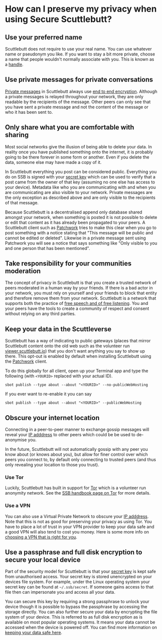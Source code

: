 # How can I preserve my privacy when using Secure Scuttlebutt?

## Use your preferred name

Scuttlebutt does not require to use your real name. You can use
whatever name or pseudonym you like. If you want to stay a bit more private, choose a name that 
people wouldn't normally associate with you. This is known as a [handle](https://en.wikipedia.org/wiki/User_(computing)).

## Use private messages for private conversations

[Private messages](https://www.scuttlebutt.nz/concepts/private-message.html) in Scuttlebutt always use [end to end encryption](https://en.wikipedia.org/wiki/End-to-end_encryption). Although a private messages is relayed throughout your network, they are only readable by the recipients of the message. Other peers can only see that you have sent a private message and not the content of the message or who it has been sent to.

## Only share what you are comfortable with sharing

Most social networks give the illusion of being able to delete your data. In reality once you have published something onto the internet, it is probably going to be there forever in some form or another. Even if you delete the data, someone else may have made a copy of it. 

In Scuttlebutt everything you post can be considered public. Everything you do on SSB is signed with your [secret key](https://ssbc.github.io/scuttlebutt-protocol-guide/#keys-and-identities) which can be used to verify that a post came from the owner of that key (assuming no one else has access to your device). Metadata like who you are communicating with and when you are communicating are also visible to your network. Private messages are the only exception as described above and are only visible to the recipients of that message.

Because Scuttlebutt is a decentralised append only database shared amongst your network, when something is posted it is not possible to delete or edit that content as it has already been propagated to your peers. A Scuttlebutt client such as [Patchwork](https://github.com/ssbc/patchwork) tries to make this clear when you go to post something with a notice stating that "This message will be public and cannot be edited or deleted". Likewise in a private message sent using Patchwork you will see a notice that says something like "Only visible to you and one person that has been mentioned".

## Take responsibility for your communities moderation

The concept of privacy in Scuttlebutt is that you create a trusted network of peers moderated in a human way by your friends. If there is a bad actor in your network, you must rely on yourself and your friends to block that entity and therefore remove them from your network. Scuttlebutt is a network that supports both the practice of [free speech and of free listening](https://www.scuttlebutt.nz/principles/). You and your peers have the tools to create a community of respect and consent without relying on any third parties.

## Keep your data in the Scuttleverse

Scuttlebutt has a way of indicating to public gateways (places that mirror Scuttlebutt
content onto the old web such as the volunteer run [viewer.scuttlebutt.io](https://viewer.scuttlebot.io)) that you don't want anything you say to show up there. This opt-out is enabled by default when installing Scuttlebutt using the [Patchwork](https://github.com/ssbc/patchwork) client.

To do this globally for all client, open up your Terminal app and type the following (with `<YOURID>`
replaced with your actual ID).

```
sbot publish --type about --about "<YOURID>" --no-publicWebHosting
```

If you ever want to re-enable it you can say

```
sbot publish --type about --about "<YOURID>" --publicWebHosting
```

## Obscure your internet location

Connecting in a peer-to-peer manner to exchange gossip messages will reveal your [IP adddress](https://en.wikipedia.org/wiki/IP_address) to other peers which could be be used to de-anonymise you.

In the future, Scuttlebutt will not automatically gossip with any peer you know about (or knows about you), but allow for finer control over which peers you connect to, by default only connecting to trusted peers (and thus only revealing your location to those you trust).

### Use Tor

Luckily, Scuttlebutt has built in support for
[Tor](https://torproject.org/) which is a volunteer run anonymity network. See the [SSB handbook page on Tor](tor.md) for more details.

### Use a VPN

You can also use a Virtual Private Network to obscure your [IP adddress](https://en.wikipedia.org/wiki/IP_address). Note that this is not as good for preserving your privacy as using Tor. You have to place a lot of trust in your VPN provider to keep your data safe and a good VPN will also tend to cost you money. Here is some more info on [choosing a VPN that is right for you](https://ssd.eff.org/en/module/choosing-vpn-thats-right-you).

## Use a passphrase and full disk encryption to secure your local device

Part of the security model for Scuttlebutt is that your [secret key](https://ssbc.github.io/scuttlebutt-protocol-guide/#keys-and-identities) is kept safe from unauthorised access. Your secret key is stored unencrypted on your devices file system. For example, under the Linux operating system your secret key can be found at `~/.ssb/secret`. If someone gains access to that file then can impersonate you and access all your data.

You can secure this key by requiring a strong passphrase to unlock your device though it is possible to bypass the passphrase by accessing the storage directly. You can also further secure your data by encrypting the file system of your device. This is referred to as full disk encryption as is available on most popular operating systems. It means your data cannot be accessed when the device is powered off. You can find more information on [keeping your data safe here](https://ssd.eff.org/en/module/keeping-your-data-safe).
